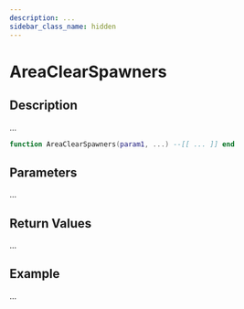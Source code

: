 ```yaml
---
description: ...
sidebar_class_name: hidden
---
```


# AreaClearSpawners

## Description

...

```lua
function AreaClearSpawners(param1, ...) --[[ ... ]] end
```

## Parameters

...

## Return Values

...

## Example

...

